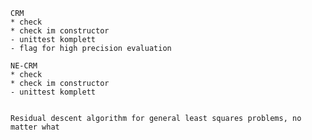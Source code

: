 







    CRM
    * check
    * check im constructor 
    - unittest komplett 
    - flag for high precision evaluation 
    
    NE-CRM
    * check
    * check im constructor 
    - unittest komplett 
    
    
    Residual descent algorithm for general least squares problems, no matter what 
    
    